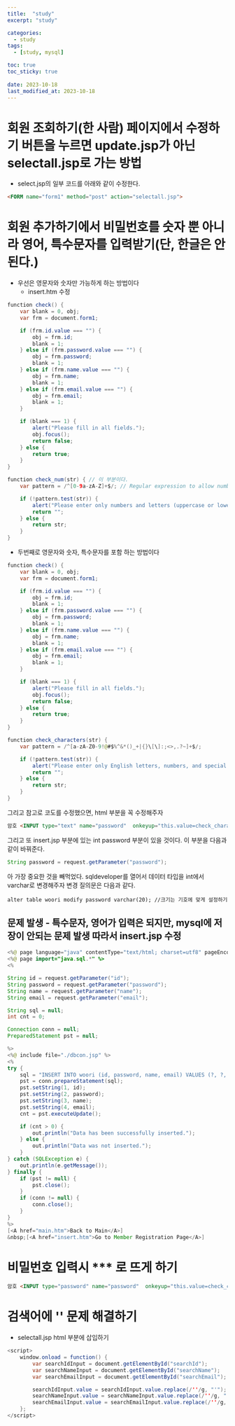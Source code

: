 ```yaml
---
title:  "study"
excerpt: "study"

categories:
  - study
tags:
  - [study, mysql]

toc: true
toc_sticky: true
 
date: 2023-10-18
last_modified_at: 2023-10-18
---
```


# 회원 조회하기(한 사람) 페이지에서 수정하기 버튼을 누르면 update.jsp가 아닌 selectall.jsp로 가는 방법 
- select.jsp의 일부 코드를 아래와 같이 수정한다. 

```html
<FORM name="form1" method="post" action="selectall.jsp">
```

# 회원 추가하기에서 비밀번호를 숫자 뿐 아니라 영어, 특수문자를 입력받기(단, 한글은 안된다.)

- 우선은 영문자와 숫자만 가능하게 하는 방법이다 
    - insert.htm 수정 

```java
function check() {
    var blank = 0, obj;
    var frm = document.form1;

    if (frm.id.value === "") {
        obj = frm.id;
        blank = 1;
    } else if (frm.password.value === "") {
        obj = frm.password;
        blank = 1;
    } else if (frm.name.value === "") {
        obj = frm.name;
        blank = 1;
    } else if (frm.email.value === "") {
        obj = frm.email;
        blank = 1;
    }

    if (blank === 1) {
        alert("Please fill in all fields.");
        obj.focus();
        return false;
    } else {
        return true;
    }
}

function check_num(str) { // 이 부분이다. 
    var pattern = /^[0-9a-zA-Z]+$/; // Regular expression to allow numbers and letters (both uppercase and lowercase)

    if (!pattern.test(str)) {
        alert("Please enter only numbers and letters (uppercase or lowercase).");
        return "";
    } else {
        return str;
    }
}
```

- 두번째로 영문자와 숫자, 특수문자를 포함 하는 방법이다 

```java
function check() {
    var blank = 0, obj;
    var frm = document.form1;

    if (frm.id.value === "") {
        obj = frm.id;
        blank = 1;
    } else if (frm.password.value === "") {
        obj = frm.password;
        blank = 1;
    } else if (frm.name.value === "") {
        obj = frm.name;
        blank = 1;
    } else if (frm.email.value === "") {
        obj = frm.email;
        blank = 1;
    }

    if (blank === 1) {
        alert("Please fill in all fields.");
        obj.focus();
        return false;
    } else {
        return true;
    }
}

function check_characters(str) {
    var pattern = /^[a-zA-Z0-9!@#$%^&*()_+|{}\[\]:;<>,.?~]+$/;

    if (!pattern.test(str)) {
        alert("Please enter only English letters, numbers, and special characters.");
        return "";
    } else {
        return str;
    }
}
```
그리고 참고로 코도를 수정했으면, html 부분을 꼭 수정해주자 
```html
암호 <INPUT type="text" name="password"  onkeyup="this.value=check_characters(this.value) "><BR> //꼭 함수명과 일치하게 작성하자!
``` 
그리고 또 insert.jsp 부분에 있는 int password 부분이 있을 것이다. 이 부분을 다음과 같이 바꿔준다. 
```java
String password = request.getParameter("password");
```
아 가장 중요한 것을 빼먹었다. sqldeveloper를 열어서 데이터 타입을 int에서 varchar로 변경해주자 
변경 질의문은 다음과 같다. 
```
alter table woori modify password varchar(20); //크기는 기호에 맞게 설정하기 
```


## 문제 발생 - 특수문자, 영어가 입력은 되지만, mysql에 저장이 안되는 문제 발생 따라서 insert.jsp 수정 
```java
<%@ page language="java" contentType="text/html; charset=utf8" pageEncoding="utf8" %>
<%@ page import="java.sql.*" %>
<%

String id = request.getParameter("id");
String password = request.getParameter("password");
String name = request.getParameter("name");
String email = request.getParameter("email");

String sql = null;
int cnt = 0;

Connection conn = null;
PreparedStatement pst = null;

%>
<%@ include file="./dbcon.jsp" %>
<%
try {
    sql = "INSERT INTO woori (id, password, name, email) VALUES (?, ?, ?, ?)";
    pst = conn.prepareStatement(sql);
    pst.setString(1, id);
    pst.setString(2, password);
    pst.setString(3, name);
    pst.setString(4, email);
    cnt = pst.executeUpdate();

    if (cnt > 0) {
        out.println("Data has been successfully inserted.");
    } else {
        out.println("Data was not inserted.");
    }
} catch (SQLException e) {
    out.println(e.getMessage());
} finally {
    if (pst != null) {
        pst.close();
    }
    if (conn != null) {
        conn.close();
    }
}
%>
[<A href="main.htm">Back to Main</A>]
&nbsp;[<A href="insert.htm">Go to Member Registration Page</A>]
```


# 비밀번호 입력시 *** 로 뜨게 하기 
```html
암호 <INPUT type="password" name="password"  onkeyup="this.value=check_characters(this.value)"><BR> // input type을 name에서 password로 변경해준다. 
```


# 검색어에 '' 문제 해결하기
- selectall.jsp html 부분에 삽입하기

```java
<script>
    window.onload = function() {
        var searchIdInput = document.getElementById("searchId");
        var searchNameInput = document.getElementById("searchName");
        var searchEmailInput = document.getElementById("searchEmail");

        searchIdInput.value = searchIdInput.value.replace(/''/g, "'");
        searchNameInput.value = searchNameInput.value.replace(/''/g, "'");
        searchEmailInput.value = searchEmailInput.value.replace(/''/g, "'");
    };
</script>


``` 